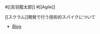 #[[吉羽龍太郎]] #[[Agile]]

[[スクラム]]開発で行う技術的スパイクについて

- [Blog](https://www.ryuzee.com/contents/blog/7121)